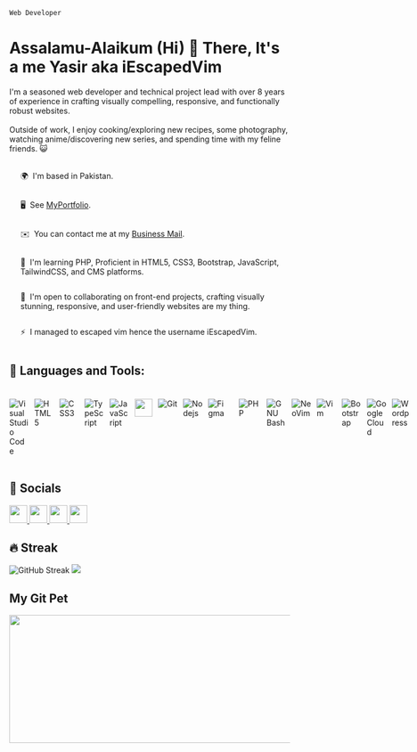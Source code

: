 <!DOCTYPE html>
<html lang="en">
<body>
<code>Web Developer</code>
<h1>Assalamu-Alaikum (Hi) 👋 There, It's a me Yasir aka iEscapedVim</h1>
I'm a seasoned web developer and technical project lead with over 8 years of experience in crafting visually compelling, responsive, and functionally robust websites. 
<br /><br />
Outside of work, I enjoy cooking/exploring new recipes, some photography, watching anime/discovering new series, and spending time with my feline friends. 😺
<br /><br />

<div style="display: grid; grid-row: 1; grid-row-gap: 0px; margin-left: 20px">
     <p>🌍  I'm based in Pakistan.</p>
     <p>🖥️  See <a href="http://iescapedvim.com">MyPortfolio</a>.</p>
     <p>✉️  You can contact me at my <a href="mailto:info@iescapedvim.com">Business Mail</a>.</p>
     <p>🧠  I'm learning PHP, Proficient in HTML5, CSS3, Bootstrap, JavaScript, TailwindCSS, and CMS platforms.</p>
     <p>🤝  I'm open to collaborating on front-end projects, crafting visually stunning, responsive, and user-friendly websites are my thing.</p>
     <p>⚡  I managed to escaped vim hence the username iEscapedVim.</p>
</div>

## 💼 Languages and Tools:

<div style="display: grid; grid-auto-columns: auto; grid-auto-rows: auto; grid-auto-flow: column; padding-top: 20px; grid-gap: 10px;">
        <img alt="Visual Studio Code" width="35px" src="https://cdn.jsdelivr.net/gh/devicons/devicon/icons/vscode/vscode-original.svg" />
        <img alt="HTML5"  width="35px"  src="https://cdn.jsdelivr.net/gh/devicons/devicon/icons/html5/html5-original.svg" />
        <img alt="CSS3" width="35px"  src="https://cdn.jsdelivr.net/gh/devicons/devicon/icons/css3/css3-original.svg" />
        <img alt="TypeScript" width="35px" src="https://raw.githubusercontent.com/danielcranney/readme-generator/main/public/icons/skills/typescript-colored.svg" />
        <img alt="JavaScript"  width="35px"  src="https://cdn.jsdelivr.net/gh/devicons/devicon/icons/javascript/javascript-original.svg" />
        <picture>
          <source media="(prefers-color-scheme: dark)" srcset="https://raw.githubusercontent.com/danielcranney/readme-generator/main/public/icons/socials/github-dark.svg" /> 
          <source media="(prefers-color-scheme: light)" srcset="https://raw.githubusercontent.com/danielcranney/readme-generator/main/public/icons/socials/github.svg" /> 
          <img src="https://raw.githubusercontent.com/danielcranney/readme-generator/main/public/icons/socials/github.svg" width="32" height="32" />
        </picture> 
        <img alt="Git" width="35px" src="https://cdn.jsdelivr.net/gh/devicons/devicon/icons/git/git-original.svg" />
        <img alt="Nodejs"  width="35px"  src="https://cdn.jsdelivr.net/gh/devicons/devicon/icons/nodejs/nodejs-original.svg" />
        <img alt="Figma"  width="35px"  src="https://cdn.jsdelivr.net/gh/devicons/devicon/icons/figma/figma-original.svg" />
        <img alt="Tailwind"  width="40px"  src="https://raw.githubusercontent.com/devicons/devicon/v2.16.0/icons/tailwindcss/tailwindcss-original.svg" />
        <img alt="PHP" width="40px" src="https://raw.githubusercontent.com/danielcranney/readme-generator/main/public/icons/skills/php-colored.svg" />
        <img alt="GNU Bash" width="35px" src="https://raw.githubusercontent.com/danielcranney/readme-generator/main/public/icons/skills/gnubash.svg"  />
        <img alt="NeoVim" width="35px" src="https://raw.githubusercontent.com/danielcranney/readme-generator/main/public/icons/skills/neovim.svg"  />
        <img alt="Vim" width="35px" src="https://raw.githubusercontent.com/danielcranney/readme-generator/main/public/icons/skills/vim.svg"  />
        <img alt="Bootstrap" width="35px" src="https://raw.githubusercontent.com/danielcranney/readme-generator/main/public/icons/skills/bootstrap-colored.svg"  />
        <img alt="Google Cloud" width="35px" src="https://raw.githubusercontent.com/danielcranney/readme-generator/main/public/icons/skills/googlecloud-colored.svg"  />
        <img alt="Wordpress" width="35px" src="https://raw.githubusercontent.com/danielcranney/readme-generator/main/public/icons/skills/wordpress-colored.svg"  />
        <img alt="Squarespace" width="35px" src="https://raw.githubusercontent.com/danielcranney/readme-generator/main/public/icons/skills/squarespace.svg" />
        <img alt="Wix" width="35px" src="https://raw.githubusercontent.com/danielcranney/readme-generator/main/public/icons/skills/wix-colored.svg"  />
        <img alt="Amazon Web Services" width="35px" src="https://raw.githubusercontent.com/danielcranney/readme-generator/main/public/icons/skills/aws-colored.svg"  />
        <img alt="Docker" width="35px" src="https://raw.githubusercontent.com/danielcranney/readme-generator/main/public/icons/skills/docker-colored.svg"  />
        <img alt="Linux" width="35px" src="https://raw.githubusercontent.com/danielcranney/readme-generator/main/public/icons/skills/linux.svg"  />
</div>

<br/>

## 🤝 Socials             
                  
<p align="left">
<a href="https://discord.com/users/iEscapedVim" target="_blank" rel="noreferrer">
  <picture> 
    <source media="(prefers-color-scheme: dark)" srcset="https://raw.githubusercontent.com/danielcranney/readme-generator/main/public/icons/socials/discord-dark.svg" /> 
    <source media="(prefers-color-scheme: light)" srcset="https://raw.githubusercontent.com/danielcranney/readme-generator/main/public/icons/socials/discord.svg" />
    <img src="https://raw.githubusercontent.com/danielcranney/readme-generator/main/public/icons/socials/discord.svg" width="32" height="32" />
  </picture>
</a>
<a href="https://www.github.com/iEscapedVim" target="_blank" rel="noreferrer">
  <picture>
    <source media="(prefers-color-scheme: dark)" srcset="https://raw.githubusercontent.com/danielcranney/readme-generator/main/public/icons/socials/github-dark.svg" /> 
    <source media="(prefers-color-scheme: light)" srcset="https://raw.githubusercontent.com/danielcranney/readme-generator/main/public/icons/socials/github.svg" /> 
    <img src="https://raw.githubusercontent.com/danielcranney/readme-generator/main/public/icons/socials/github.svg" width="32" height="32" />
  </picture> 
</a>
<a href="https://www.linkedin.com/in/iEscapedVim" target="_blank" rel="noreferrer">
<picture> <source media="(prefers-color-scheme: dark)" srcset="https://raw.githubusercontent.com/danielcranney/readme-generator/main/public/icons/socials/linkedin-dark.svg" /> <source media="(prefers-color-scheme: light)" srcset="https://raw.githubusercontent.com/danielcranney/readme-generator/main/public/icons/socials/linkedin.svg" /> <img src="https://raw.githubusercontent.com/danielcranney/readme-generator/main/public/icons/socials/linkedin.svg" width="32" height="32" />
</picture> </a>
<a href="https://www.x.com/iEscapedVim" target="_blank" rel="noreferrer"> <picture> <source media="(prefers-color-scheme: dark)" srcset="https://raw.githubusercontent.com/danielcranney/readme-generator/main/public/icons/socials/twitter-dark.svg" /> <source media="(prefers-color-scheme: light)" srcset="https://raw.githubusercontent.com/danielcranney/readme-generator/main/public/icons/socials/twitter.svg" /> <img src="https://raw.githubusercontent.com/danielcranney/readme-generator/main/public/icons/socials/twitter.svg" width="32" height="32" /> </picture>
</a></p>

## 🔥 Streak

<picture>
    <img src="https://streak-stats.demolab.com?user=iEscapedVim&theme=catppuccin-mocha&date_format=j%20M%5B%20Y%5D" alt="GitHub Streak" />
</picture>
<picture>
    <img src="https://github-readme-stats.vercel.app/api/top-langs/?username=iEscapedVim&layout=compact&show_icons=true&theme=catppuccin_mocha" />
</picture>
<br />

## My Git Pet

<a href="https://github.com/devxb/gitanimals">
  <img
    src="https://render.gitanimals.org/lines/iEscapedVim"
    width="620"
    height="230"
  />
</a>
</body>
</html>
